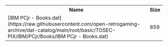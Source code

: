 <table>
<tr><th>Name</th><th>Size</th></tr>
<tr><td>[IBM PCjr - Books.dat](https://raw.githubusercontent.com/open-retrogaming-archive/dat-catalog/main/root/basic/TOSEC-PIX/IBM/PCjr/Books/IBM PCjr - Books.dat)</td><td>859</td></tr>
</table>
